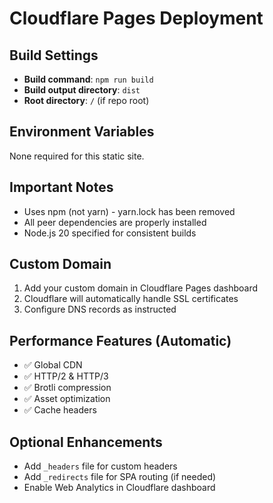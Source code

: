 # Cloudflare Pages Deployment

## Build Settings
- **Build command**: `npm run build`  
- **Build output directory**: `dist`
- **Root directory**: `/` (if repo root)

## Environment Variables
None required for this static site.

## Important Notes
- Uses npm (not yarn) - yarn.lock has been removed
- All peer dependencies are properly installed
- Node.js 20 specified for consistent builds

## Custom Domain
1. Add your custom domain in Cloudflare Pages dashboard
2. Cloudflare will automatically handle SSL certificates
3. Configure DNS records as instructed

## Performance Features (Automatic)
- ✅ Global CDN
- ✅ HTTP/2 & HTTP/3
- ✅ Brotli compression  
- ✅ Asset optimization
- ✅ Cache headers

## Optional Enhancements
- Add `_headers` file for custom headers
- Add `_redirects` file for SPA routing (if needed)
- Enable Web Analytics in Cloudflare dashboard